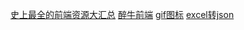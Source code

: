 [史上最全的前端资源大汇总](https://www.jianshu.com/p/6cb49271cd2a)
[醉牛前端](http://f2er.club/)
[gif图标](https://icons8.com/preloaders/en/circular/3/)
[excel转json](http://www.bejson.com/json/col2json/)